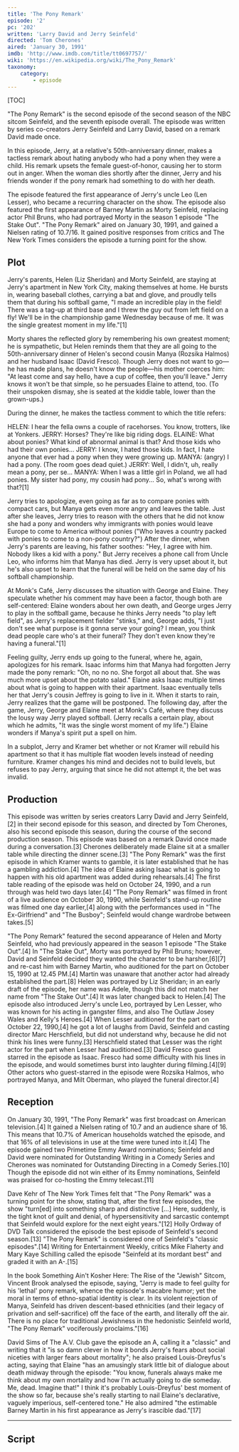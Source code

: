 ```yaml
---
title: 'The Pony Remark'
episode: '2'
pc: '202'
written: 'Larry David and Jerry Seinfeld'
directed: 'Tom Cherones'
aired: 'January 30, 1991'
imdb: 'http://www.imdb.com/title/tt0697757/'
wiki: 'https://en.wikipedia.org/wiki/The_Pony_Remark'
taxonomy:
    category:
        - episode
---
```


[TOC]

"The Pony Remark" is the second episode of the second season of the NBC sitcom Seinfeld, and the seventh episode overall. The episode was written by series co-creators Jerry Seinfeld and Larry David, based on a remark David made once.

In this episode, Jerry, at a relative's 50th-anniversary dinner, makes a tactless remark about hating anybody who had a pony when they were a child. His remark upsets the female guest-of-honor, causing her to storm out in anger. When the woman dies shortly after the dinner, Jerry and his friends wonder if the pony remark had something to do with her death.

The episode featured the first appearance of Jerry's uncle Leo (Len Lesser), who became a recurring character on the show. The episode also featured the first appearance of Barney Martin as Morty Seinfeld, replacing actor Phil Bruns, who had portrayed Morty in the season 1 episode "The Stake Out". "The Pony Remark" aired on January 30, 1991, and gained a Nielsen rating of 10.7/16. It gained positive responses from critics and The New York Times considers the episode a turning point for the show.

## Plot

Jerry's parents, Helen (Liz Sheridan) and Morty Seinfeld, are staying at Jerry's apartment in New York City, making themselves at home. He bursts in, wearing baseball clothes, carrying a bat and glove, and proudly tells them that during his softball game, "I made an incredible play in the field! There was a tag-up at third base and I threw the guy out from left field on a fly! We'll be in the championship game Wednesday because of me. It was the single greatest moment in my life."[1]

Morty shares the reflected glory by remembering his own greatest moment; he is sympathetic, but Helen reminds them that they are all going to the 50th-anniversary dinner of Helen's second cousin Manya (Rozsika Halmos) and her husband Isaac (David Fresco). Though Jerry does not want to go—he has made plans, he doesn't know the people—his mother coerces him: "At least come and say hello, have a cup of coffee, then you'll leave." Jerry knows it won't be that simple, so he persuades Elaine to attend, too. (To their unspoken dismay, she is seated at the kiddie table, lower than the grown-ups.)

During the dinner, he makes the tactless comment to which the title refers:

HELEN: I hear the fella owns a couple of racehorses. You know, trotters, like at Yonkers.
JERRY: Horses? They're like big riding dogs.
ELAINE: What about ponies? What kind of abnormal animal is that? And those kids who had their own ponies...
JERRY: I know, I hated those kids. In fact, I hate anyone that ever had a pony when they were growing up.
MANYA: (angry) I had a pony.
(The room goes dead quiet.)
JERRY: Well, I didn't, uh, really mean a pony, per se...
MANYA: When I was a little girl in Poland, we all had ponies. My sister had pony, my cousin had pony... So, what's wrong with that?[1]

Jerry tries to apologize, even going as far as to compare ponies with compact cars, but Manya gets even more angry and leaves the table. Just after she leaves, Jerry tries to reason with the others that he did not know she had a pony and wonders why immigrants with ponies would leave Europe to come to America without ponies ("Who leaves a country packed with ponies to come to a non-pony country?") After the dinner, when Jerry's parents are leaving, his father soothes: "Hey, I agree with him. Nobody likes a kid with a pony." But Jerry receives a phone call from Uncle Leo, who informs him that Manya has died. Jerry is very upset about it, but he's also upset to learn that the funeral will be held on the same day of his softball championship.

At Monk's Café, Jerry discusses the situation with George and Elaine. They speculate whether his comment may have been a factor, though both are self-centered: Elaine wonders about her own death, and George urges Jerry to play in the softball game, because he thinks Jerry needs "to play left field", as Jerry's replacement fielder "stinks," and, George adds, "I just don't see what purpose is it gonna serve your going? I mean, you think dead people care who's at their funeral? They don't even know they're having a funeral."[1]

Feeling guilty, Jerry ends up going to the funeral, where he, again, apologizes for his remark. Isaac informs him that Manya had forgotten Jerry made the pony remark: "Oh, no no no. She forgot all about that. She was much more upset about the potato salad." Elaine asks Isaac multiple times about what is going to happen with their apartment. Isaac eventually tells her that Jerry's cousin Jeffrey is going to live in it. When it starts to rain, Jerry realizes that the game will be postponed. The following day, after the game, Jerry, George and Elaine meet at Monk's Café, where they discuss the lousy way Jerry played softball. (Jerry recalls a certain play, about which he admits, "It was the single worst moment of my life.") Elaine wonders if Manya's spirit put a spell on him.

In a subplot, Jerry and Kramer bet whether or not Kramer will rebuild his apartment so that it has multiple flat wooden levels instead of needing furniture. Kramer changes his mind and decides not to build levels, but refuses to pay Jerry, arguing that since he did not attempt it, the bet was invalid.

## Production

This episode was written by series creators Larry David and Jerry Seinfeld,[2] in their second episode for this season, and directed by Tom Cherones, also his second episode this season, during the course of the second production season. This episode was based on a remark David once made during a conversation.[3] Cherones deliberately made Elaine sit at a smaller table while directing the dinner scene.[3] "The Pony Remark" was the first episode in which Kramer wants to gamble, it is later established that he has a gambling addiction.[4] The idea of Elaine asking Isaac what is going to happen with his old apartment was added during rehearsals.[4] The first table reading of the episode was held on October 24, 1990, and a run through was held two days later.[4] "The Pony Remark" was filmed in front of a live audience on October 30, 1990, while Seinfeld's stand-up routine was filmed one day earlier,[4] along with the performances used in "The Ex-Girlfriend" and "The Busboy"; Seinfeld would change wardrobe between takes.[5]

"The Pony Remark" featured the second appearance of Helen and Morty Seinfeld, who had previously appeared in the season 1 episode "The Stake Out".[4] In "The Stake Out", Morty was portrayed by Phil Bruns; however, David and Seinfeld decided they wanted the character to be harsher,[6][7] and re-cast him with Barney Martin, who auditioned for the part on October 15, 1990 at 12.45 PM.[4] Martin was unaware that another actor had already established the part.[8] Helen was portrayed by Liz Sheridan; in an early draft of the episode, her name was Adele, though this did not match her name from "The Stake Out".[4] It was later changed back to Helen.[4] The episode also introduced Jerry's uncle Leo, portrayed by Len Lesser, who was known for his acting in gangster films, and also The Outlaw Josey Wales and Kelly's Heroes.[4] When Lesser auditioned for the part on October 22, 1990,[4] he got a lot of laughs from David, Seinfeld and casting director Marc Herschfield, but did not understand why, because he did not think his lines were funny.[3] Herschfield stated that Lesser was the right actor for the part when Lesser had auditioned.[3] David Fresco guest starred in the episode as Isaac. Fresco had some difficulty with his lines in the episode, and would sometimes burst into laughter during filming.[4][9] Other actors who guest-starred in the episode were Rozsika Halmos, who portrayed Manya, and Milt Oberman, who played the funeral director.[4]

## Reception

On January 30, 1991, "The Pony Remark" was first broadcast on American television.[4] It gained a Nielsen rating of 10.7 and an audience share of 16. This means that 10.7% of American households watched the episode, and that 16% of all televisions in use at the time were tuned into it.[4] The episode gained two Primetime Emmy Award nominations; Seinfeld and David were nominated for Outstanding Writing in a Comedy Series and Cherones was nominated for Outstanding Directing in a Comedy Series.[10] Though the episode did not win either of its Emmy nominations, Seinfeld was praised for co-hosting the Emmy telecast.[11]

Dave Kehr of The New York Times felt that "The Pony Remark" was a turning point for the show, stating that, after the first few episodes, the show "turn[ed] into something sharp and distinctive [...] Here, suddenly, is the tight knot of guilt and denial, of hypersensitivity and sarcastic contempt that Seinfeld would explore for the next eight years."[12] Holly Ordway of DVD Talk considered the episode the best episode of Seinfeld's second season.[13] "The Pony Remark" is considered one of Seinfeld's "classic episodes".[14] Writing for Entertainment Weekly, critics Mike Flaherty and Mary Kaye Schilling called the episode "Seinfeld at its mordant best" and graded it with an A-.[15]

In the book Something Ain't Kosher Here: The Rise of the "Jewish" Sitcom, Vincent Brook analysed the episode, saying, "Jerry is made to feel guilty for his 'lethal' pony remark, whence the episode's macabre humor; yet the moral in terms of ethno-spatial identity is clear. In its violent rejection of Manya, Seinfeld has driven descent-based ethnicities (and their legacy of privation and self-sacrifice) off the face of the earth, and literally off the air. There is no place for traditional Jewishness in the hedonistic Seinfeld world, "The Pony Remark" vociferously proclaims."[16]

David Sims of The A.V. Club gave the episode an A, calling it a "classic" and writing that it "is so damn clever in how it bonds Jerry's fears about social niceties with larger fears about mortality"; he also praised Louis-Dreyfus's acting, saying that Elaine "has an amusingly stark little bit of dialogue about death midway through the episode: "You know, funerals always make me think about my own mortality and how I'm actually going to die someday. Me, dead. Imagine that!" I think it's probably Louis-Dreyfus' best moment of the show so far, because she's really starting to nail Elaine's declarative, vaguely imperious, self-centered tone." He also admired "the estimable Barney Martin in his first appearance as Jerry's irascible dad."[17]

---

## Script
